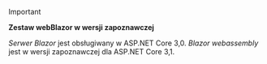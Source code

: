 > [!IMPORTANT]
> **Zestaw webBlazor w wersji zapoznawczej**
>
> *Serwer Blazor* jest obsługiwany w ASP.NET Core 3,0. *Blazor webassembly* jest w wersji zapoznawczej dla ASP.NET Core 3,1.
